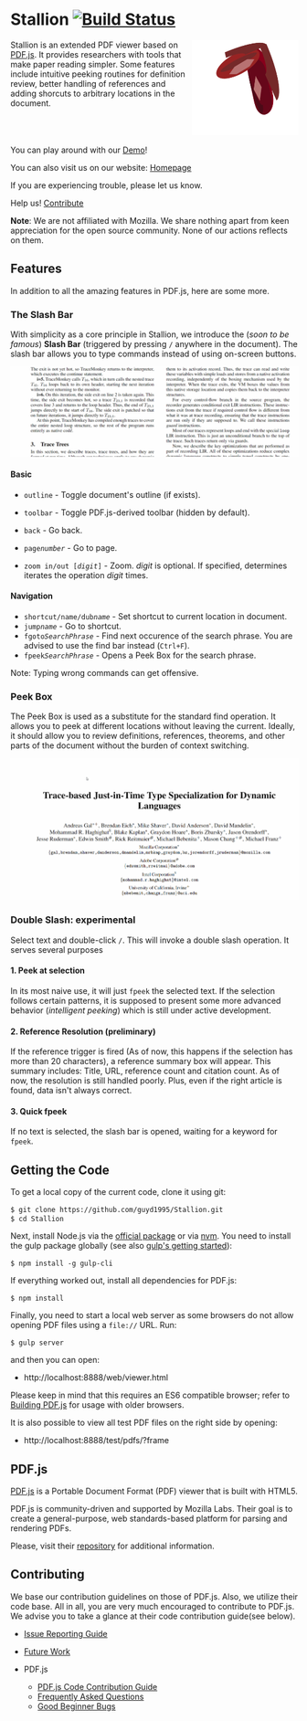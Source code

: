 # Stallion [![Build Status](https://travis-ci.com/guyd1995/Stallion.svg?branch=master)](https://travis-ci.org/guyd1995/Stallion) 
<img align="right" src="docs/contents/images/logo.png"/>
Stallion is an extended PDF viewer based on <a href="https://mozilla.github.io/pdf.js/">PDF.js</a>. 
It provides researchers with tools that make paper reading simpler. Some features include intuitive peeking routines for definition review, better handling of references and adding shorcuts to arbitrary locations in the document. 

<br/>
<br/>
<br/>
<br/>

You can play around with our [Demo](https://guyd1995.github.io/Stallion/web/viewer.html)!

You can also visit us on our website: [Homepage](https://guyd1995.github.io/Stallion)


If you are experiencing trouble, please let us know.

Help us! [Contribute](#contributing)

**Note**: We are not affiliated with Mozilla. We share nothing apart from keen appreciation for the open source community.
None of our actions reflects on them.

## Features
In addition to all the amazing features in PDF.js, here are some more.

### The Slash Bar
With simplicity as a core principle in Stallion, we introduce the (*soon to be famous*) **Slash Bar** (triggered by pressing `/` anywhere in the document). 
The slash bar allows you to type commands instead of using on-screen buttons. 

![Slash Bar](docs/contents/images/zoom_slash_bar.gif)

#### Basic

* `outline` - Toggle document's outline (if exists).
* `toolbar` - Toggle PDF.js-derived toolbar (hidden by default).

* `back` - Go back.
* `page`*`number`* - Go to page.
* `zoom in/out [`*`digit`*`]` - Zoom. *digit* is optional. If specified, determines iterates the operation *digit* times.

#### Navigation
* `shortcut/name/dub`*`name`* - Set shortcut to current location in document.
* `jump`*`name`* - Go to shortcut.  
* `fgoto`*`SearchPhrase`* - Find next occurence of the search phrase. You are advised to use the find bar instead (`Ctrl+F`).
*  `fpeek`*`SearchPhrase`* - Opens a Peek Box for the search phrase.


Note: Typing wrong commands can get offensive.

### Peek Box
The Peek Box is used as a substitute for the standard find operation. 
It allows you to peek at different locations without leaving the current.
Ideally, it should allow you to review definitions, references, theorems, and other parts of the document without the burden of context switching.

![Peek Box](docs/contents/images/peek_box.gif)


### Double Slash: experimental
Select text and double-click `/`. This will invoke a double slash operation. It serves several purposes

#### 1. Peek at selection
In its most naive use, it will just `fpeek` the selected text. 
If the selection follows certain patterns, it is supposed to present some more advanced behavior (*intelligent peeking*) which is still under active development.

#### 2. Reference Resolution (preliminary)
If the reference trigger is fired (As of now, this happens if the selection has more than 20 characters), a reference summary box will appear. This summary includes: Title, URL, reference count and citation count. As of now, the resolution is still handled poorly. Plus, even if the right article is found,  data isn't always correct.

#### 3. Quick fpeek 
If no text is selected, the slash bar is opened, waiting for a keyword for `fpeek`.

## Getting the Code

To get a local copy of the current code, clone it using git:

    $ git clone https://github.com/guyd1995/Stallion.git
    $ cd Stallion

Next, install Node.js via the [official package](https://nodejs.org) or via
[nvm](https://github.com/creationix/nvm). You need to install the gulp package
globally (see also [gulp's getting started](https://github.com/gulpjs/gulp/blob/master/docs/getting-started.md#getting-started)):

    $ npm install -g gulp-cli

If everything worked out, install all dependencies for PDF.js:

    $ npm install

Finally, you need to start a local web server as some browsers do not allow opening
PDF files using a `file://` URL. Run:

    $ gulp server

and then you can open:

+ http://localhost:8888/web/viewer.html

Please keep in mind that this requires an ES6 compatible browser; refer to [Building PDF.js](https://github.com/mozilla/pdf.js/blob/master/README.md#building-pdfjs) for usage with older browsers.

It is also possible to view all test PDF files on the right side by opening:

+ http://localhost:8888/test/pdfs/?frame

## PDF.js
[PDF.js](https://mozilla.github.io/pdf.js/) is a Portable Document Format (PDF) viewer that is built with HTML5.

PDF.js is community-driven and supported by Mozilla Labs. Their goal is to
create a general-purpose, web standards-based platform for parsing and
rendering PDFs.

Please, visit their [repository](https://github.com/mozilla/pdf.js) for additional information.
 

## Contributing

We base our contribution guidelines on those of PDF.js. Also, we utilize their code base. All in all, you are very much encouraged to contribute to PDF.js. We advise you to take a glance at their code contribution guide(see below).

* [Issue Reporting Guide](https://github.com/guyd1995/Stallion/blob/master/.github/CONTRIBUTING.md)
* [Future Work](https://github.com/guyd1995/Stallion/wiki/Future_Work)

* PDF.js
	+ [PDF.js Code Contribution Guide](https://github.com/mozilla/pdf.js/wiki/Contributing)
	+ [Frequently Asked Questions](https://github.com/mozilla/pdf.js/wiki/Frequently-Asked-Questions)
	+ [Good Beginner Bugs](https://github.com/mozilla/pdf.js/issues?direction=desc&labels=5-good-beginner-bug&page=1&sort=created&state=open)



